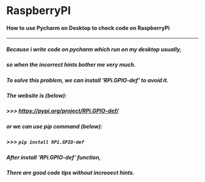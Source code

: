 # RaspberryPI
#### How to use Pycharm on Desktop to check code on RaspberryPi
-------------------------------------------------------------------
##### Because i write code on pycharm which run on my desktop usually,
##### so when the incorrect hints bother me very much.
##### To solve this problem, we can install 'RPi.GPIO-def' to avoid it.
##### The website is (below):
##### >>> https://pypi.org/project/RPi.GPIO-def/
##### or we can use pip command (below):
##### >>> `pip install RPi.GPIO-def`
##### After install 'RPi.GPIO-def' function,
##### There are good code tips without incrooect hints.
